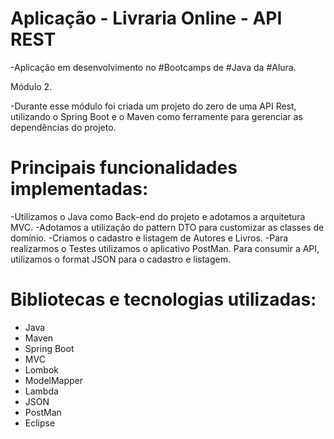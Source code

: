 # Aplicação - Livraria Online - API REST


-Aplicação em desenvolvimento no #Bootcamps de #Java da #Alura.

Módulo 2.

-Durante esse módulo foi criada um projeto do zero de uma API Rest, utilizando o Spring Boot e o Maven como ferramente para gerenciar as dependências do projeto.

# Principais funcionalidades implementadas:

-Utilizamos o Java como Back-end do projeto e adotamos a arquitetura MVC. 
-Adotamos a utilização do pattern DTO para customizar as classes de domínio.
-Criamos o cadastro e listagem de Autores e Livros.
-Para realizarmos o Testes utilizamos o aplicativo PostMan. Para consumir a API, utilizamos o format JSON para o cadastro e listagem.


# Bibliotecas e tecnologias utilizadas:

- Java 
- Maven
- Spring Boot 
- MVC
- Lombok
- ModelMapper
- Lambda
- JSON
- PostMan
- Eclipse

